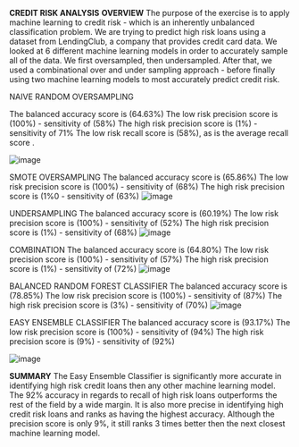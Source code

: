 
**CREDIT RISK ANALYSIS**
**OVERVIEW**
The purpose of the exercise is to apply machine learning to credit risk - which is an inherently unbalanced classification problem.  We are trying to predict high risk loans using a dataset from LendingClub, a company that provides credit card data.  We looked at 6 different machine learning models in order to accurately sample all of the data.  We first oversampled, then undersampled.  After that, we used a combinational over and under sampling approach - before finally using two machine learning models to most accurately predict credit risk.



NAIVE RANDOM OVERSAMPLING 

 The balanced accuracy score is (64.63%) 
 The low risk precision score is (100%) - sensitivity of (58%) 
 The high risk precision score is (1%) - sensitivity of 71%
 The low risk recall score is (58%), as is the average recall score .


![image](https://user-images.githubusercontent.com/91917546/160301393-3d55717b-b98e-4f90-861c-ade8ed11c334.png)


SMOTE OVERSAMPLING
 The balanced accuracy score is (65.86%) 
 The low risk precision score is (100%) - sensitivity of (68%) 
 The high risk precision score is (1%0 - sensitivity of (63%)
![image](https://user-images.githubusercontent.com/91917546/160301424-e75725c4-8b51-496a-8c11-bcfba2e5aad8.png)

UNDERSAMPLING
 The balanced accuracy score is (60.19%) 
 The low risk precision score is (100%) - sensitivity of (52%) 
  The high risk precision score is (1%) - sensitivity of (68%) 
![image](https://user-images.githubusercontent.com/91917546/160301450-23852f27-00c5-45ba-b1af-fc8f19ad03fd.png)

COMBINATION
 The balanced accuracy score is (64.80%) 
 The low risk precision score is (100%) - sensitivity of (57%) 
 The high risk precision score is (1%) - sensitivity of (72%) 
![image](https://user-images.githubusercontent.com/91917546/160301561-d8524931-924f-47e7-aa25-530d92214a68.png)


BALANCED RANDOM FOREST CLASSIFIER 
 The balanced accuracy score is (78.85%) 
 The low risk precision score is (100%) - sensitivity of (87%) 
 The high risk precision score is (3%) - sensitivity of (70%)
![image](https://user-images.githubusercontent.com/91917546/160301595-bbd7bbb8-482b-4b72-aedf-ed6c22a4cc7b.png)

EASY ENSEMBLE CLASSIFIER
 The balanced accuracy score is (93.17%) 
 The low risk precision score is (100%) - sensitivity of (94%) 
 The high risk precision score is (9%) - sensitivity of (92%)

![image](https://user-images.githubusercontent.com/91917546/160301626-01ac63c8-8ac9-4b7b-9ae5-bc862da25097.png)




**SUMMARY**
The Easy Ensemble Classifier is significantly more accurate in identifying high risk credit loans then any other machine learning model.  The 92% accuracy in regards to recall of high risk loans outperforms the rest of the field by a wide margin.  It is also more precise in identifying high credit risk loans and ranks as having the highest accuracy.  Although the precision score is only 9%, it still ranks 3 times better then the next closest machine learning model.  
